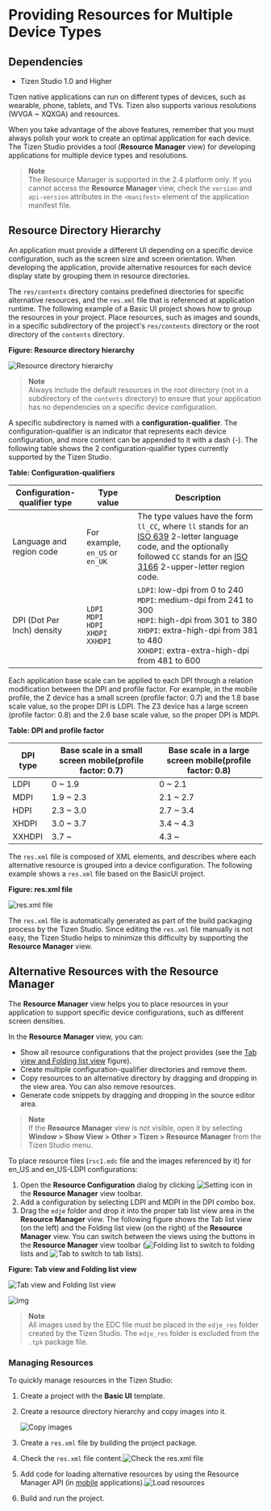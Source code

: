 # Providing Resources for Multiple Device Types
## Dependencies

- Tizen Studio 1.0 and Higher


Tizen native applications can run on different types of devices, such as wearable, phone, tablets, and TVs. Tizen also supports various resolutions (WVGA ~ XQXGA) and resources.

When you take advantage of the above features, remember that you must always polish your work to create an optimal application for each device. The Tizen Studio provides a tool (**Resource Manager** view) for developing applications for multiple device types and resolutions.

> **Note**  
> The Resource Manager is supported in the 2.4 platform only. If you cannot access the **Resource Manager** view, check the `version` and `api-version` attributes in the `<manifest>` element of the application manifest file.

## Resource Directory Hierarchy

An application must provide a different UI depending on a specific device configuration, such as the screen size and screen orientation. When developing the application, provide alternative resources for each device display state by grouping them in resource directories.

The `res/contents` directory contains predefined directories for specific alternative resources, and the `res.xml` file that is referenced at application runtime. The following example of a Basic UI project shows how to group the resources in your project. Place resources, such as images and sounds, in a specific subdirectory of the project's `res/contents` directory or the root directory of the `contents` directory.

**Figure: Resource directory hierarchy**

![Resource directory hierarchy](./media/resource_manager_directory_hierarchy.png)

> **Note**  
> Always include the default resources in the root directory (not in a subdirectory of the `contents` directory) to ensure that your application has no dependencies on a specific device configuration.

A specific subdirectory is named with a **configuration-qualifier**. The configuration-qualifier is an indicator that represents each device configuration, and more content can be appended to it with a dash (-). The following table shows the 2 configuration-qualifier types currently supported by the Tizen Studio.

**Table: Configuration-qualifiers**

| Configuration-qualifier type | Type value                        | Description                              |
| ---------------------------- | --------------------------------- | ---------------------------------------- |
| Language and region code     | For example, `en_US` or `en_UK`   | The type values have the form `ll_CC`, where `ll` stands for an [ISO 639](https://www.gnu.org/software/gettext/manual/html_node/Usual-Language-Codes.html) 2-letter language code, and the optionally followed `CC` stands for an [ISO 3166](https://www.gnu.org/software/gettext/manual/html_node/Country-Codes.html#Country-Codes) 2-upper-letter region code. |
| DPI (Dot Per Inch) density   |`LDPI`<br/>`MDPI`<br/>`HDPI`<br/>`XHDPI`<br/>`XXHDPI` | `LDPI`: low-dpi from 0 to 240<br/>`MDPI`: medium-dpi from 241 to 300<br/>`HDPI`: high-dpi from 301 to 380<br/>`XHDPI`: extra-high-dpi from 381 to 480<br/>`XXHDPI`: extra-extra-high-dpi from 481 to 600 |

Each application base scale can be applied to each DPI through a relation modification between the DPI and profile factor. For example, in the mobile profile, the Z device has a small screen (profile factor: 0.7) and the 1.8 base scale value, so the proper DPI is LDPI. The Z3 device has a large screen (profile factor: 0.8) and the 2.6 base scale value, so the proper DPI is MDPI.

**Table: DPI and profile factor**

| DPI type | Base scale in a small screen mobile(profile factor: 0.7) | Base scale in a large screen mobile(profile factor: 0.8) |
| -------- | ---------------------------------------- | ---------------------------------------- |
| LDPI     | 0 ~ 1.9                                  | 0 ~ 2.1                                  |
| MDPI     | 1.9 ~ 2.3                                | 2.1 ~ 2.7                                |
| HDPI     | 2.3 ~ 3.0                                | 2.7 ~ 3.4                                |
| XHDPI    | 3.0 ~ 3.7                                | 3.4 ~ 4.3                                |
| XXHDPI   | 3.7 ~                                    | 4.3 ~                                    |

The `res.xml` file is composed of XML elements, and describes where each alternative resource is grouped into a device configuration. The following example shows a `res.xml` file based on the BasicUI project.

**Figure: res.xml file**

![res.xml file](./media/resource_manager_res_xml.png)

The `res.xml` file is automatically generated as part of the build packaging process by the Tizen Studio. Since editing the `res.xml` file manually is not easy, the Tizen Studio helps to minimize this difficulty by supporting the **Resource Manager** view.

## Alternative Resources with the Resource Manager

The **Resource Manager** view helps you to place resources in your application to support specific device configurations, such as different screen densities.

In the **Resource Manager** view, you can:

- Show all resource configurations that the project provides (see the [Tab view and Folding list view](#tablist) figure).
- Create multiple configuration-qualifier directories and remove them.
- Copy resources to an alternative directory by dragging and dropping in the view area. You can also remove resources.
- Generate code snippets by dragging and dropping in the source editor area.

> **Note**  
> If the **Resource Manager** view is not visible, open it by selecting **Window > Show View > Other > Tizen > Resource Manager** from the Tizen Studio menu.

To place resource files (`rsc1.edc` file and the images referenced by it) for en_US and en_US-LDPI configurations:

1. Open the **Resource Configuration** dialog by clicking ![Setting icon](./media/resource_manager_cogwheel_icon.png) in the **Resource Manager** view toolbar.
2. Add a configuration by selecting LDPI and MDPI in the DPI combo box.
3. Drag the `edje` folder and drop it into the proper tab list view area in the **Resource Manager** view. The following figure shows the Tab list view (on the left) and the Folding list view (on the right) of the **Resource Manager** view. You can switch between the views using the buttons in the **Resource Manager** view toolbar (![Folding list](./media/resource_manager_folding_lists_view_icon.png) to switch to folding lists and ![Tab](./media/resource_manager_tab_lists_view_icon.png) to switch to tab lists).

**Figure: Tab view and Folding list view**

![Tab view and Folding list view](./media/resource_manager_configurations.png)

![img](./media/resource_manager_edge_res_folder.png)

> **Note**  
> All images used by the EDC file must be placed in the `edje_res` folder created by the Tizen Studio. The `edje_res` folder is excluded from the `.tpk` package file.

### Managing Resources

To quickly manage resources in the Tizen Studio:

1. Create a project with the **Basic UI** template.

2. Create a resource directory hierarchy and copy images into it.

   ![Copy images](./media/resource_manager_copy_images.png)

3. Create a `res.xml` file by building the project package.

4. Check the `res.xml` file content.![Check the res.xml file](./media/resource_manager_check_res_xml.png)

5. Add code for loading alternative resources by using the Resource Manager API (in [mobile](../../../org.tizen.native.mobile.apireference/group__CAPI__RESOURCE__MANAGER__MODULE.html) applications).![Load resources](./media/resource_manager_add_code.png)

6. Build and run the project.